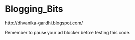 # Blogging_Bits

http://dhvanika-gandhi.blogspot.com/

Remember to pause your ad blocker before testing this code.
